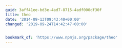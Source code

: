 ```yaml
---
guid: 3aff41ee-bd3e-4ad7-8715-4adf000df30f
title: theo
date: '2014-09-13T09:43:40+00:00'
changed: '2019-09-24T14:42:47+00:00'


bookmark_of: 'https://www.npmjs.org/package/theo'
---
```




